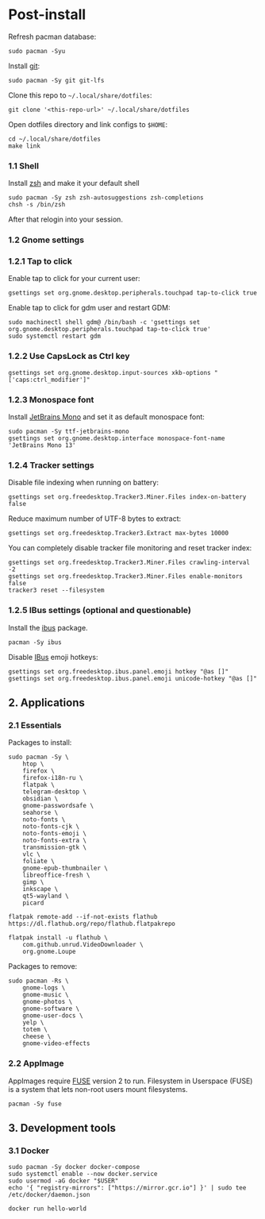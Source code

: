 # Post-install

Refresh pacman database:

```shell
sudo pacman -Syu
```

Install [git](https://wiki.archlinux.org/title/git):

```shell
sudo pacman -Sy git git-lfs
```

Clone this repo to `~/.local/share/dotfiles`:

```shell
git clone '<this-repo-url>' ~/.local/share/dotfiles
```

Open dotfiles directory and link configs to `$HOME`:

```shell
cd ~/.local/share/dotfiles
make link
```

### 1.1 **Shell**

Install [zsh](https://wiki.archlinux.org/title/zsh) and make it your default shell

```shell
sudo pacman -Sy zsh zsh-autosuggestions zsh-completions
chsh -s /bin/zsh
```

After that relogin into your session.

### 1.2 **Gnome settings**

### 1.2.1 **Tap to click**

Enable tap to click for your current user:

```shell
gsettings set org.gnome.desktop.peripherals.touchpad tap-to-click true
```

Enable tap to click for gdm user and restart GDM:

```shell
sudo machinectl shell gdm@ /bin/bash -c 'gsettings set org.gnome.desktop.peripherals.touchpad tap-to-click true'
sudo systemctl restart gdm
```

### 1.2.2 **Use CapsLock as Ctrl key**

```shell
gsettings set org.gnome.desktop.input-sources xkb-options "['caps:ctrl_modifier']"
```

### 1.2.3 **Monospace font**

Install [JetBrains Mono](https://www.jetbrains.com/lp/mono/) and set it as default monospace font:

```shell
sudo pacman -Sy ttf-jetbrains-mono
gsettings set org.gnome.desktop.interface monospace-font-name 'JetBrains Mono 13'
```

### 1.2.4 **Tracker settings**

Disable file indexing when running on battery:

```shell
gsettings set org.freedesktop.Tracker3.Miner.Files index-on-battery false
```

Reduce maximum number of UTF-8 bytes to extract:

```shell
gsettings set org.freedesktop.Tracker3.Extract max-bytes 10000
```

You can completely disable tracker file monitoring and reset tracker index:

```shell
gsettings set org.freedesktop.Tracker3.Miner.Files crawling-interval -2
gsettings set org.freedesktop.Tracker3.Miner.Files enable-monitors false
tracker3 reset --filesystem
```

### 1.2.5 **IBus settings (optional and questionable)**

Install the [ibus](https://archlinux.org/packages/?name=ibus) package.

```shell
pacman -Sy ibus
```

Disable [IBus](https://wiki.archlinux.org/title/IBus) emoji hotkeys:

```shell
gsettings set org.freedesktop.ibus.panel.emoji hotkey "@as []"
gsettings set org.freedesktop.ibus.panel.emoji unicode-hotkey "@as []"
```

## 2. **Applications**

### 2.1 **Essentials**

Packages to install:

```shell
sudo pacman -Sy \
    htop \
    firefox \
    firefox-i18n-ru \
    flatpak \
    telegram-desktop \
    obsidian \
    gnome-passwordsafe \
    seahorse \
    noto-fonts \
    noto-fonts-cjk \
    noto-fonts-emoji \
    noto-fonts-extra \
    transmission-gtk \
    vlc \
    foliate \
    gnome-epub-thumbnailer \
    libreoffice-fresh \
    gimp \
    inkscape \
    qt5-wayland \
    picard

flatpak remote-add --if-not-exists flathub https://dl.flathub.org/repo/flathub.flatpakrepo

flatpak install -u flathub \
    com.github.unrud.VideoDownloader \
    org.gnome.Loupe
```

Packages to remove:

```shell
sudo pacman -Rs \
    gnome-logs \
    gnome-music \
    gnome-photos \
    gnome-software \
    gnome-user-docs \
    yelp \
    totem \
    cheese \
    gnome-video-effects
```

### 2.2 **AppImage**

AppImages require [FUSE](https://wiki.archlinux.org/title/FUSE) version 2 to run. Filesystem in Userspace (FUSE) is a system that lets non-root users mount filesystems.

```shell
pacman -Sy fuse
```

## 3. Development tools

### 3.1 Docker

```shell
sudo pacman -Sy docker docker-compose
sudo systemctl enable --now docker.service
sudo usermod -aG docker "$USER"
echo '{ "registry-mirrors": ["https://mirror.gcr.io"] }' | sudo tee /etc/docker/daemon.json

docker run hello-world
```
